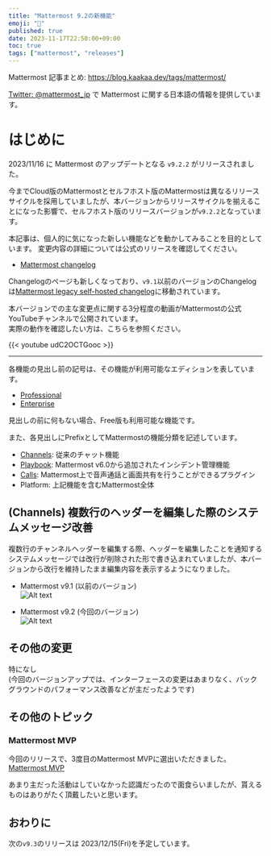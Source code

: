 ```yaml
---
title: "Mattermost 9.2の新機能"
emoji: "🎉"
published: true
date: 2023-11-17T22:50:00+09:00
toc: true
tags: ["mattermost", "releases"]
---
```


Mattermost 記事まとめ: https://blog.kaakaa.dev/tags/mattermost/

[Twitter: @mattermost_jp](https://twitter.com/mattermost_jp) で Mattermost に関する日本語の情報を提供しています。

# はじめに

2023/11/16 に Mattermost のアップデートとなる `v9.2.2` がリリースされました。  

今までCloud版のMattermostとセルフホスト版のMattermostは異なるリリースサイクルを採用していましたが、本バージョンからリリースサイクルを揃えることになった影響で、セルフホスト版のリリースバージョンが`v9.2.2`となっています。

本記事は、個人的に気になった新しい機能などを動かしてみることを目的としています。
変更内容の詳細については公式のリリースを確認してください。

- [Mattermost changelog](https://docs.mattermost.com/deploy/mattermost-changelog.html)

Changelogのページも新しくなっており、`v9.1`以前のバージョンのChangelogは[Mattermost legacy self\-hosted changelog](https://docs.mattermost.com/deploy/legacy-self-hosted-changelog.html)に移動されています。

本バージョンでの主な変更点に関する3分程度の動画がMattermostの公式YouTubeチャンネルで公開されています。  
実際の動作を確認したい方は、こちらを参照ください。

{{< youtube udC2OCTGooc >}}

---

各機能の見出し前の記号は、その機能が利用可能なエディションを表しています。

- [Professional](https://mattermost.com/pricing/)
- [Enterprise](https://mattermost.com/pricing/)

見出しの前に何もない場合、Free版も利用可能な機能です。

また、各見出しにPrefixとしてMattermostの機能分類を記述しています。

- [Channels](https://docs.mattermost.com/guides/channels.html): 従来のチャット機能
- [Playbook](https://docs.mattermost.com/guides/playbooks.html): Mattermost v6.0から追加されたインシデント管理機能
- [Calls](https://docs.mattermost.com/channels/make-calls.html): Mattermost上で音声通話と画面共有を行うことができるプラグイン
- Platform: 上記機能を含むMattermost全体

## (Channels) 複数行のヘッダーを編集した際のシステムメッセージ改善

複数行のチャンネルヘッダーを編集する際、ヘッダーを編集したことを通知するシステムメッセージでは改行が削除された形で書き込まれていましたが、本バージョンから改行を維持したまま編集内容を表示するようになりました。

* Mattermost v9.1 (以前のバージョン)  
![Alt text](https://blog.kaakaa.dev/images/posts/mattermost/releases-9.2/channels-sysmsg-header-v91.png)

* Mattermost v9.2 (今回のバージョン)  
![Alt text](https://blog.kaakaa.dev/images/posts/mattermost/releases-9.2/channels-sysmsg-header-v92.png)

## その他の変更

特になし  
(今回のバージョンアップでは、インターフェースの変更はあまりなく、バックグラウンドのパフォーマンス改善などが主だったようです)

## その他のトピック

### Mattermost MVP

今回のリリースで、3度目のMattermost MVPに選出いただきました。  
[Mattermost MVP](https://developers.mattermost.com/contribute/more-info/mvp/)

あまり主だった活動はしていなかった認識だったので面食らいましたが、貰えるものはありがたく頂戴したいと思います。

## おわりに
次の`v9.3`のリリースは 2023/12/15(Fri)を予定しています。  

